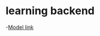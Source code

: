 # learning backend

-[Model link](https://app.eraser.io/workspace/YtPqZ1VogxGy1jzIDkzj?origin=share)
